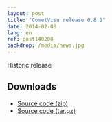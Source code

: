 ```yaml
---
layout: post
title: "CometVisu release 0.8.1"
date: 2014-02-08
lang: en
ref: post140208
backdrop: /media/news.jpg
---
```


Historic release

Downloads
---------

* [Source code (zip)](https://github.com/CometVisu/CometVisu/archive/v0.8.1.zip)
* [Source code (tar.gz)](https://github.com/CometVisu/CometVisu/archive/v0.8.1.tar.gz)